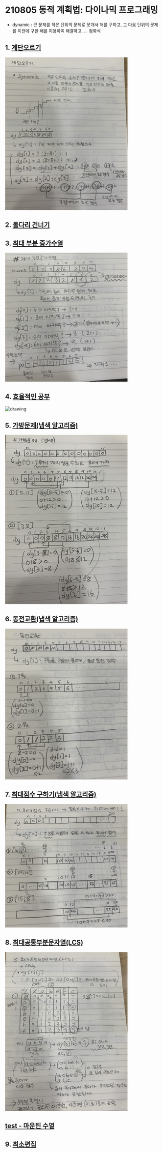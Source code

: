 # 210805 동적 계획법: 다이나믹 프로그래밍

- dynamic : 큰 문제를 작은 단위의 문제로 쪼개서 해를 구하고, 그 다음 단위의 문제를 이전에 구한 해를 이용하여 해결하고, ... 점화식

## 1. [계단오르기](./01.js)

<img src="img/1.png" alt="drawing" width="400"/>

## 2. [돌다리 건너기](./02.js)

## 3. [최대 부분 증가수열](./03.js)

<img src="img/3.png" alt="drawing" width="400"/>

## 4. [효율적인 공부](./04.js)

<img src="img/4.png" alt="drawing" width="400"/>

## 5. [가방문제(냅색 알고리즘)](./05.js)

<img src="img/5.png" alt="drawing" width="400"/>

## 6. [동전교환(냅색 알고리즘)](./06.js)

<img src="img/6.png" alt="drawing" width="400"/>

## 7. [최대점수 구하기(냅색 알고리즘)](./07.js)

<img src="img/7.png" alt="drawing" width="400"/>

## 8. [최대공통부분문자열(LCS)](./08.js)

<img src="img/8.png" alt="drawing" width="400"/>

## [test - 마운틴 수열](./test.js)

## 9. [최소편집](./09.js)
